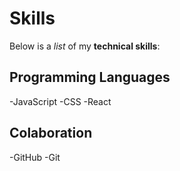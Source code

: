 # Skills

Below is a _list_ of my **technical skills**:

## Programming Languages
-JavaScript
-CSS
-React

## Colaboration
-GitHub
-Git
